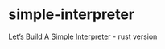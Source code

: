 # simple-interpreter
[Let’s Build A Simple Interpreter](https://ruslanspivak.com/lsbasi-part1/) - rust version
